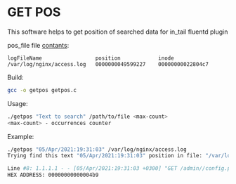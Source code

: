 # GET POS

This software helps to get position of searched data for in_tail fluentd plugin

pos_file file [contants](https://github.com/fluent/fluentd/blob/5ed4b29ebda0815edb7bdd444e7e5ca2e9874a27/lib/fluent/plugin/in_tail.rb#L667):

```
logFileName                 position            inode
/var/log/nginx/access.log	0000000049599227	00000000022804c7
```


Build: 
```sh
gcc -o getpos getpos.c
```

Usage:
```sh
./getpos "Text to search" /path/to/file <max-count>
<max-count> - occurrences counter
```

Example:
```sh
./getpos "05/Apr/2021:19:31:03" /var/log/nginx/access.log 
Trying find this text "05/Apr/2021:19:31:03" position in file: "/var/log/nginx/access.log"

Line #8: 1.1.1.1 - - [05/Apr/2021:19:31:03 +0300] "GET /admin//config.php HTTP/1.1" 404 2122 "-" "curl/7.15.5 (x86_64-redhat-linux-gnu) libcurl/7.15.5 OpenSSL/0.9.8b zlib/1.2.3 libidn/0.6.5"
HEX ADDRESS: 00000000000004b9
```

